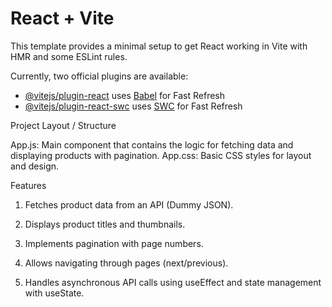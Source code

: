 # React + Vite

This template provides a minimal setup to get React working in Vite with HMR and some ESLint rules.

Currently, two official plugins are available:

- [@vitejs/plugin-react](https://github.com/vitejs/vite-plugin-react/blob/main/packages/plugin-react/README.md) uses [Babel](https://babeljs.io/) for Fast Refresh
- [@vitejs/plugin-react-swc](https://github.com/vitejs/vite-plugin-react-swc) uses [SWC](https://swc.rs/) for Fast Refresh




Project Layout / Structure

App.js: Main component that contains the logic for fetching data and displaying products with pagination.
App.css: Basic CSS styles for layout and design.

Features

1. Fetches product data from an API (Dummy JSON).

2. Displays product titles and thumbnails.

3. Implements pagination with page numbers.

4. Allows navigating through pages (next/previous).

5. Handles asynchronous API calls using useEffect and state management with useState.
